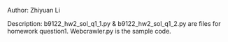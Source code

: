 Author:
Zhiyuan Li

Description:
b9122_hw2_sol_q1_1.py & b9122_hw2_sol_q1_2.py are files for homework question1.
Webcrawler.py is the sample code.
